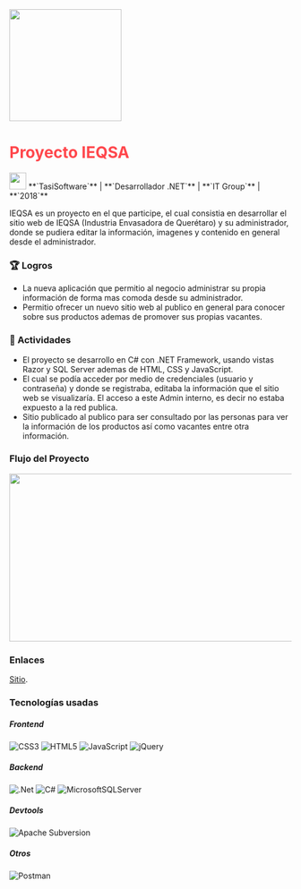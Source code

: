<img src="../assets/images/projects/ieqsa.png" width="200" height="200">

# <font color="#FF474C">**Proyecto IEQSA**</font>

<img src="../assets/images/company-logos/tasisoftware.png" width="30" height="30">
**`TasiSoftware`** |
**`Desarrollador .NET`** |
**`IT Group`** |
**`2018`**

IEQSA es un proyecto en el que participe, el cual consistia en desarrollar el sitio web de IEQSA (Industria Envasadora de Querétaro) y su administrador, donde se pudiera editar la información, imagenes y contenido en general desde el administrador.

### 🏆 Logros
- La nueva aplicación que permitio al negocio administrar su propia información de forma mas comoda desde su administrador. 
- Permitio ofrecer un nuevo sitio web al publico en general para conocer sobre sus productos ademas de promover sus propias vacantes.

### 📝 Actividades

- El proyecto se desarrollo en C# con .NET Framework, usando vistas Razor y SQL Server ademas de HTML, CSS y JavaScript.
- El cual se podía acceder por medio de credenciales (usuario y contraseña) y donde se registraba, editaba la información que el sitio web se visualizaría. El acceso a este Admin interno, es decir no estaba expuesto a la red publica.
- Sitio publicado al publico para ser consultado por las personas para ver la información de los productos así como vacantes entre otra información.


### Flujo del Proyecto
<img src="../assets/images/projects/ieqsa.drawio.png" width="800" height="300"/>

### Enlaces
[Sitio](https://www.ieqsa.com.mx/).

### Tecnologías usadas

##### **Frontend**
![CSS3](https://img.shields.io/badge/css3-%231572B6.svg?style=for-the-badge&logo=css3&logoColor=white)
![HTML5](https://img.shields.io/badge/html5-%23E34F26.svg?style=for-the-badge&logo=html5&logoColor=white)
![JavaScript](https://img.shields.io/badge/javascript-%23323330.svg?style=for-the-badge&logo=javascript&logoColor=%23F7DF1E)
![jQuery](https://img.shields.io/badge/jquery-%230769AD.svg?style=for-the-badge&logo=jquery&logoColor=white)

##### **Backend**
![.Net](https://img.shields.io/badge/.NET-5C2D91?style=for-the-badge&logo=.net&logoColor=white)
![C#](https://img.shields.io/badge/c%23-%23239120.svg?style=for-the-badge&logo=c-sharp&logoColor=white)
![MicrosoftSQLServer](https://img.shields.io/badge/Microsoft%20SQL%20Server-CC2927?style=for-the-badge&logo=microsoft%20sql%20server&logoColor=white)

##### **Devtools**
![Apache Subversion](https://img.shields.io/badge/subversion-%23809CC9.svg?style=for-the-badge&logo=subversion&logoColor=white)

##### **Otros**
![Postman](https://img.shields.io/badge/Postman-FF6C37?style=for-the-badge&logo=postman&logoColor=white)
